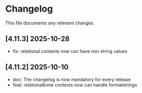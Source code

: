 # Changelog

This file documents any relevant changes.
## [4.11.3] 2025-10-28
- fix: relational contexts now can have non string values

## [4.11.2] 2025-10-10

- doc: The changelog is now mandatory for every release
- feat: relationalbone contexts now can handle formatstrings